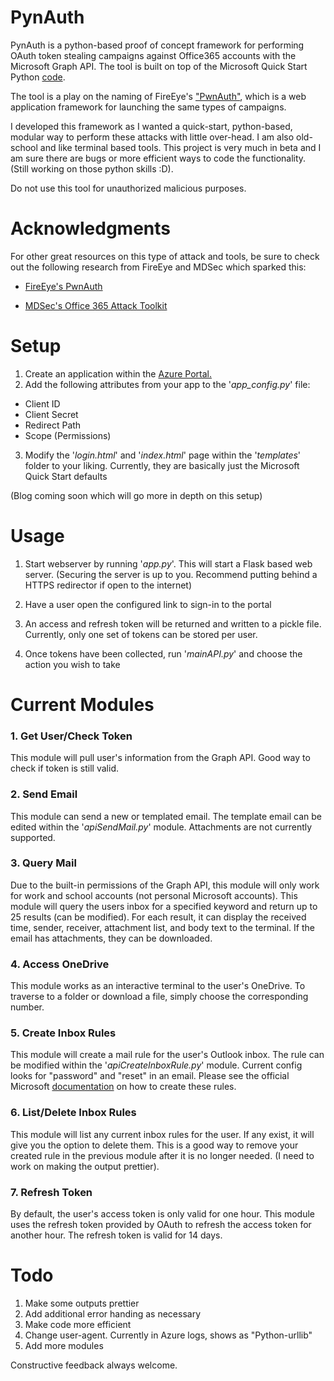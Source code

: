# PynAuth

PynAuth is a python-based proof of concept framework for performing OAuth token stealing campaigns against Office365 accounts with the Microsoft Graph API. The tool is built on top of the Microsoft Quick Start Python [code](https://developer.microsoft.com/en-us/graph/get-started/python).

The tool is a play on the naming of FireEye's ["PwnAuth"](https://github.com/fireeye/PwnAuth), which is a web application framework for launching the same types of campaigns. 

I developed this framework as I wanted a quick-start, python-based, modular way to perform these attacks with little over-head. I am also old-school and like terminal based tools. This project is very much in beta and I am sure there are bugs or more efficient ways to code the functionality. (Still working on those python skills :D).

Do not use this tool for unauthorized malicious purposes.

# Acknowledgments

For other great resources on this type of attack and tools, be sure to check out the following research from FireEye and MDSec which sparked this:

+ [FireEye's PwnAuth](https://www.fireeye.com/blog/threat-research/2018/05/shining-a-light-on-oauth-abuse-with-pwnauth.html)

+ [MDSec's Office 365 Attack Toolkit](https://www.mdsec.co.uk/2019/07/introducing-the-office-365-attack-toolkit/)


# Setup

1. Create an application within the [Azure Portal.](https://portal.azure.com)
2. Add the following attributes from your app to the '*app_config.py*' file:

+ Client ID
+ Client Secret
+ Redirect Path
+ Scope (Permissions)

3. Modify the '*login.html*' and '*index.html*' page within the '*templates*' folder to your liking. Currently, they are basically just the Microsoft Quick Start defaults

(Blog coming soon which will go more in depth on this setup)

# Usage

1. Start webserver by running '*app.py*'. This will start a Flask based web server. 
(Securing the server is up to you. Recommend putting behind a HTTPS redirector if open to the internet)

2. Have a user open the configured link to sign-in to the portal
3. An access and refresh token will be returned and written to a pickle file. Currently, only one set of tokens can be stored per user.
4. Once tokens have been collected, run '*mainAPI.py*' and choose the action you wish to take

# Current Modules

### 1. Get User/Check Token
This module will pull user's information from the Graph API. Good way to check if token is still valid.

### 2. Send Email
This module can send a new or templated email. The template email can be edited within the '*apiSendMail.py*' module. Attachments are not currently supported. 

### 3. Query Mail
Due to the built-in permissions of the Graph API, this module will only work for work and school accounts (not personal Microsoft accounts). This module will query the users inbox for a specified keyword and return up to 25 results (can be modified). For each result, it can display the received time, sender, receiver, attachment list, and body text to the terminal. If the email has attachments, they can be downloaded. 

### 4. Access OneDrive
This module works as an interactive terminal to the user's OneDrive. To traverse to a folder or download a file, simply choose the corresponding number. 

### 5. Create Inbox Rules
This module will create a mail rule for the user's Outlook inbox. The rule can be modified within the '*apiCreateInboxRule.py*' module. Current config looks for "password" and "reset" in an email. Please see the official Microsoft [documentation](https://docs.microsoft.com/en-us/graph/api/mailfolder-post-messagerules?view=graph-rest-1.0&tabs=http) on how to create these rules.

### 6. List/Delete Inbox Rules
This module will list any current inbox rules for the user. If any exist, it will give you the option to delete them. This is a good way to remove your created rule in the previous module after it is no longer needed. (I need to work on making the output prettier).

### 7. Refresh Token
By default, the user's access token is only valid for one hour. This module uses the refresh token provided by OAuth to refresh the access token for another hour. The refresh token is valid for 14 days.

# Todo
1. Make some outputs prettier
2. Add additional error handing as necessary
3. Make code more efficient
4. Change user-agent. Currently in Azure logs, shows as "Python-urllib"
5. Add more modules

Constructive feedback always welcome.
